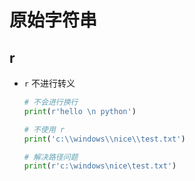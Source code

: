# 原始字符串

## r

+ `r` 不进行转义

  ```py
  # 不会进行换行
  print(r'hello \n python')
  ```

  ```py
  # 不使用 r
  print('c:\\windows\\nice\\test.txt')

  # 解决路径问题
  print(r'c:\windows\nice\test.txt')
  ```

